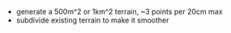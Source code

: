 - generate a 500m^2 or 1km^2 terrain, ~3 points per 20cm max
- subdivide existing terrain to make it smoother